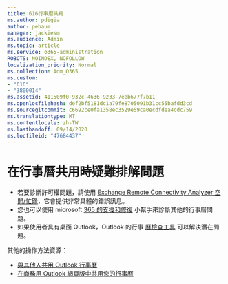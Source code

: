 ```yaml
---
title: 616行事曆共用
ms.author: pdigia
author: pebaum
manager: jackiesm
ms.audience: Admin
ms.topic: article
ms.service: o365-administration
ROBOTS: NOINDEX, NOFOLLOW
localization_priority: Normal
ms.collection: Adm_O365
ms.custom:
- "616"
- "3800014"
ms.assetid: 411509f0-932c-4636-9233-7eeb677f7b11
ms.openlocfilehash: def2bf5181dc1a79fe8705091b31cc55bafdd3cd
ms.sourcegitcommit: c6692ce0fa1358ec3529e59ca0ecdfdea4cdc759
ms.translationtype: MT
ms.contentlocale: zh-TW
ms.lasthandoff: 09/14/2020
ms.locfileid: "47684437"
---
```

# <a name="troubleshooting-issues-with-calendar-sharing"></a>在行事曆共用時疑難排解問題

- 若要診斷許可權問題，請使用 [Exchange Remote Connectivity Analyzer 空閒/忙碌](https://testconnectivity.microsoft.com/Default.aspx?testId=freeBusy)，它會提供非常具體的錯誤訊息。
- 您也可以使用 microsoft [365 的支援和修復](https://diagnostics.office.com/) 小幫手來診斷其他的行事曆問題。 
- 如果使用者具有桌面 Outlook，Outlook 的行事 [曆檢查工具](https://www.microsoft.com/download/details.aspx?id=28786) 可以解決潛在問題。

其他的操作方法資源：

- [與其他人共用 Outlook 行事曆](https://support.office.com/article/353ed2c1-3ec5-449d-8c73-6931a0adab88)
- [在商務用 Outlook 網頁版中共用您的行事曆](https://support.office.com/article/7ecef8ae-139c-40d9-bae2-a23977ee58d5)
